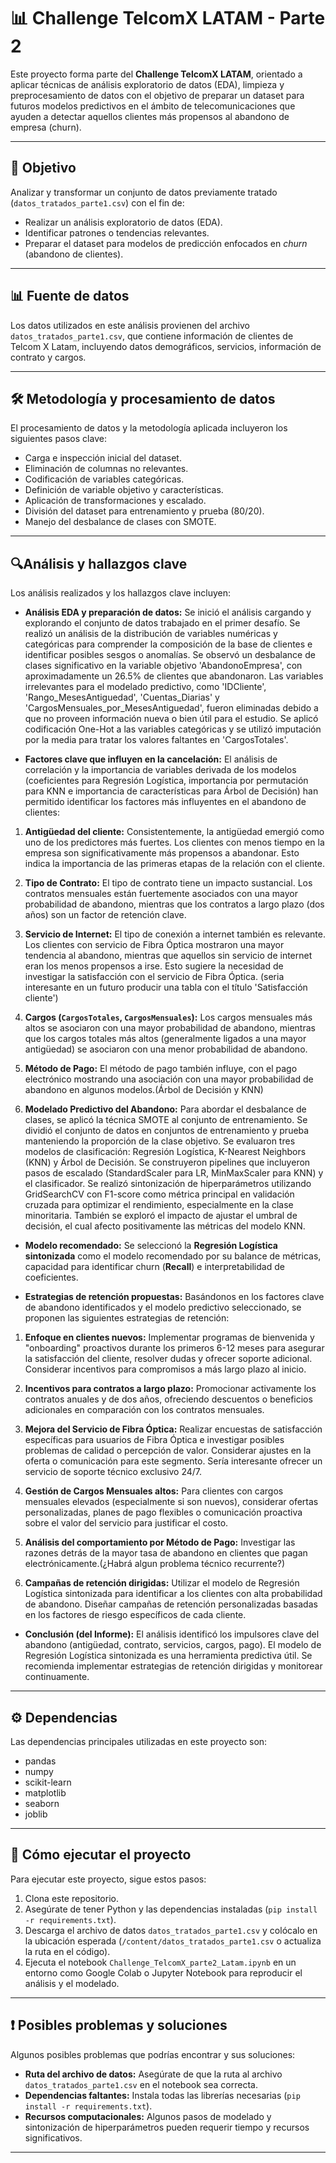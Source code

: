 # 📊 Challenge TelcomX LATAM - Parte 2

Este proyecto forma parte del **Challenge TelcomX LATAM**, orientado a aplicar técnicas de análisis exploratorio de datos (EDA), limpieza y preprocesamiento de datos con el objetivo de preparar un dataset para futuros modelos predictivos en el ámbito de telecomunicaciones que ayuden a detectar aquellos clientes más propensos al abandono de empresa (churn).

---

## 🧠 Objetivo

Analizar y transformar un conjunto de datos previamente tratado (`datos_tratados_parte1.csv`) con el fin de:

- Realizar un análisis exploratorio de datos (EDA).
- Identificar patrones o tendencias relevantes.
- Preparar el dataset para modelos de predicción enfocados en *churn* (abandono de clientes).

---

## 📊 Fuente de datos

Los datos utilizados en este análisis provienen del archivo `datos_tratados_parte1.csv`, que contiene información de clientes de Telcom X Latam, incluyendo datos demográficos, servicios, información de contrato y cargos.

---

## 🛠️ Metodología y procesamiento de datos

El procesamiento de datos y la metodología aplicada incluyeron los siguientes pasos clave:

- Carga e inspección inicial del dataset.
- Eliminación de columnas no relevantes.
- Codificación de variables categóricas.
- Definición de variable objetivo y características.
- Aplicación de transformaciones y escalado.
- División del dataset para entrenamiento y prueba (80/20).
- Manejo del desbalance de clases con SMOTE.

---

## 🔍Análisis y hallazgos clave

Los análisis realizados y los hallazgos clave incluyen:


- **Análisis EDA y preparación de datos:** Se inició el análisis cargando y explorando el conjunto de datos trabajado en el primer desafío. Se realizó un análisis de la distribución de variables numéricas y categóricas para comprender la composición de la base de clientes e identificar posibles sesgos o anomalías. Se observó un desbalance de clases significativo en la variable objetivo 'AbandonoEmpresa', con aproximadamente un 26.5% de clientes que abandonaron. Las variables irrelevantes para el modelado predictivo, como 'IDCliente', 'Rango_MesesAntiguedad', 'Cuentas_Diarias' y 'CargosMensuales_por_MesesAntiguedad', fueron eliminadas debido a que no proveen información nueva o bien útil para el estudio. Se aplicó codificación One-Hot a las variables categóricas y se utilizó imputación por la media para tratar los valores faltantes en 'CargosTotales'.

- **Factores clave que influyen en la cancelación:** El análisis de correlación y la importancia de variables derivada de los modelos (coeficientes para Regresión Logística, importancia por permutación para KNN e importancia de características para Árbol de Decisión) han permitido identificar los factores más influyentes en el abandono de clientes:

1.   **Antigüedad del cliente:** Consistentemente, la antigüedad emergió como uno de los predictores más fuertes. Los clientes con menos tiempo en la empresa son significativamente más propensos a abandonar. Esto indica la importancia de las primeras etapas de la relación con el cliente.

2.   **Tipo de Contrato:** El tipo de contrato tiene un impacto sustancial. Los contratos mensuales están fuertemente asociados con una mayor probabilidad de abandono, mientras que los contratos a largo plazo (dos años) son un factor de retención clave.

3.   **Servicio de Internet:** El tipo de conexión a internet también es relevante. Los clientes con servicio de Fibra Óptica mostraron una mayor tendencia al abandono, mientras que aquellos sin servicio de internet eran los menos propensos a irse. Esto sugiere la necesidad de investigar la satisfacción con el servicio de Fibra Óptica. (seria interesante en un futuro producir una tabla con el título 'Satisfacción cliente')

4.   **Cargos (`CargosTotales`, `CargosMensuales`):** Los cargos mensuales más altos se asociaron con una mayor probabilidad de abandono, mientras que los cargos totales más altos (generalmente ligados a una mayor antigüedad) se asociaron con una menor probabilidad de abandono. 

5.   **Método de Pago:** El método de pago también influye, con el pago electrónico mostrando una asociación con una mayor probabilidad de abandono en algunos modelos.(Árbol de Decisión y KNN)

6. **Modelado Predictivo del Abandono:** Para abordar el desbalance de clases, se aplicó la técnica SMOTE al conjunto de entrenamiento. Se dividió el conjunto de datos en conjuntos de entrenamiento y prueba manteniendo la proporción de la clase objetivo.
Se evaluaron tres modelos de clasificación: Regresión Logística, K-Nearest Neighbors (KNN) y Árbol de Decisión. Se construyeron pipelines que incluyeron pasos de escalado (StandardScaler para LR, MinMaxScaler para KNN) y el clasificador. Se realizó sintonización de hiperparámetros utilizando GridSearchCV con F1-score como métrica principal en validación cruzada para optimizar el rendimiento, especialmente en la clase minoritaria. También se exploró el impacto de ajustar el umbral de decisión, el cual afecto positivamente las métricas del modelo KNN.

- **Modelo recomendado:** Se seleccionó la **Regresión Logística sintonizada** como el modelo recomendado por su balance de métricas, capacidad para identificar churn (**Recall**) e interpretabilidad de coeficientes.

- **Estrategias de retención propuestas:** 
Basándonos en los factores clave de abandono identificados y el modelo predictivo seleccionado, se proponen las siguientes estrategias de retención:

1.  **Enfoque en clientes nuevos:** Implementar programas de bienvenida y "onboarding" proactivos durante los primeros 6-12 meses para asegurar la satisfacción del cliente, resolver dudas y ofrecer soporte adicional. Considerar incentivos para compromisos a más largo plazo al inicio.

2.  **Incentivos para contratos a largo plazo:** Promocionar activamente los contratos anuales y de dos años, ofreciendo descuentos o beneficios adicionales en comparación con los contratos mensuales.

3.  **Mejora del Servicio de Fibra Óptica:** Realizar encuestas de satisfacción específicas para usuarios de Fibra Óptica e investigar posibles problemas de calidad o percepción de valor. Considerar ajustes en la oferta o comunicación para este segmento. Sería interesante ofrecer un servicio de soporte técnico exclusivo 24/7.

4.  **Gestión de Cargos Mensuales altos:** Para clientes con cargos mensuales elevados (especialmente si son nuevos), considerar ofertas personalizadas, planes de pago flexibles o comunicación proactiva sobre el valor del servicio para justificar el costo.

5.  **Análisis del comportamiento por Método de Pago:** Investigar las razones detrás de la mayor tasa de abandono en clientes que pagan electrónicamente.(¿Habrá algun problema técnico recurrente?) 

6.  **Campañas de retención dirigidas:** Utilizar el modelo de Regresión Logística sintonizada para identificar a los clientes con alta probabilidad de abandono. Diseñar campañas de retención personalizadas basadas en los factores de riesgo específicos de cada cliente.


- **Conclusión (del Informe):** El análisis identificó los impulsores clave del abandono (antigüedad, contrato, servicios, cargos, pago). El modelo de Regresión Logística sintonizada es una herramienta predictiva útil. Se recomienda implementar estrategias de retención dirigidas y monitorear continuamente.

---

## ⚙️ Dependencias

Las dependencias principales utilizadas en este proyecto son:

- pandas
- numpy
- scikit-learn
- matplotlib
- seaborn
- joblib

---

## 🚀 Cómo ejecutar el proyecto

Para ejecutar este proyecto, sigue estos pasos:

1. Clona este repositorio.
2. Asegúrate de tener Python y las dependencias instaladas (`pip install -r requirements.txt`).
3. Descarga el archivo de datos `datos_tratados_parte1.csv` y colócalo en la ubicación esperada (`/content/datos_tratados_parte1.csv` o actualiza la ruta en el código).
4. Ejecuta el notebook `Challenge_TelcomX_parte2_Latam.ipynb` en un entorno como Google Colab o Jupyter Notebook para reproducir el análisis y el modelado.

---

## ❗ Posibles problemas y soluciones

Algunos posibles problemas que podrías encontrar y sus soluciones:

- **Ruta del archivo de datos:** Asegúrate de que la ruta al archivo `datos_tratados_parte1.csv` en el notebook sea correcta.
- **Dependencias faltantes:** Instala todas las librerías necesarias (`pip install -r requirements.txt`).
- **Recursos computacionales:** Algunos pasos de modelado y sintonización de hiperparámetros pueden requerir tiempo y recursos significativos.

---

